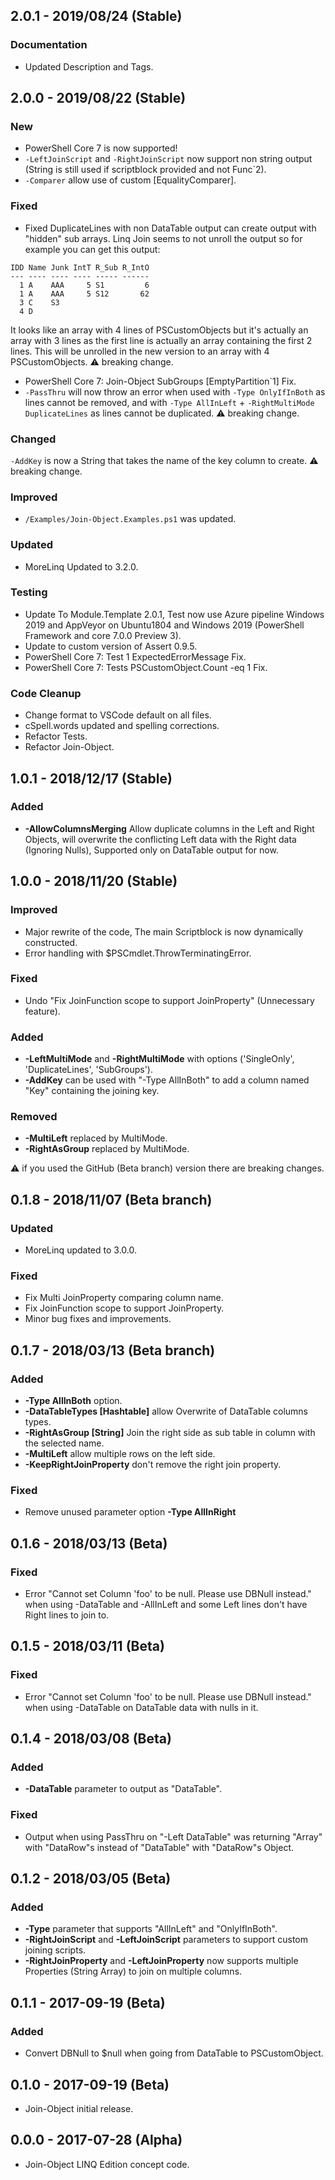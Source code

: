 ## 2.0.1 - 2019/08/24 (Stable)
### Documentation
* Updated Description and Tags.

## 2.0.0 - 2019/08/22 (Stable)
### New
* PowerShell Core 7 is now supported!
* `-LeftJoinScript` and `-RightJoinScript` now support non string output (String is still used if scriptblock provided and not Func\`2).
* `-Comparer` allow use of custom [EqualityComparer].
### Fixed
* Fixed DuplicateLines with non DataTable output can create output with "hidden" sub arrays. Linq Join seems to not unroll the output so for example you can get this output:
```
IDD Name Junk IntT R_Sub R_IntO
--- ---- ---- ---- ----- ------
  1 A    AAA     5 S1         6
  1 A    AAA     5 S12       62
  3 C    S3
  4 D
```
It looks like an array with 4 lines of PSCustomObjects but it's actually an array with 3 lines as the first line is actually an array containing the first 2 lines. This will be unrolled in the new version to an array with 4 PSCustomObjects. :warning: breaking change.
* PowerShell Core 7: Join-Object SubGroups [EmptyPartition`1] Fix.
* `-PassThru` will now throw an error when used with `-Type OnlyIfInBoth` as lines cannot be removed, and with `-Type AllInLeft` + `-RightMultiMode DuplicateLines` as lines cannot be duplicated. :warning: breaking change.
### Changed
`-AddKey` is now a String that takes the name of the key column to create. :warning: breaking change.
### Improved
* `/Examples/Join-Object.Examples.ps1` was updated.
### Updated
* MoreLinq Updated to 3.2.0.
### Testing
* Update To Module.Template 2.0.1, Test now use Azure pipeline Windows 2019 and AppVeyor on Ubuntu1804 and Windows 2019 (PowerShell Framework and core 7.0.0 Preview 3).
* Update to custom version of Assert 0.9.5.
* PowerShell Core 7: Test 1 ExpectedErrorMessage Fix.
* PowerShell Core 7: Tests PSCustomObject.Count -eq 1 Fix.
### Code Cleanup
* Change format to VSCode default on all files.
* cSpell.words updated and spelling corrections.
* Refactor Tests.
* Refactor Join-Object.

## 1.0.1 - 2018/12/17 (Stable)
### Added
* **-AllowColumnsMerging** Allow duplicate columns in the Left and Right Objects, will overwrite the conflicting Left data with the Right data (Ignoring Nulls), Supported only on DataTable output for now.

## 1.0.0 - 2018/11/20 (Stable)
### Improved
* Major rewrite of the code, The main Scriptblock is now dynamically constructed.
* Error handling with $PSCmdlet.ThrowTerminatingError.
### Fixed
* Undo "Fix JoinFunction scope to support JoinProperty" (Unnecessary feature).
### Added
* **-LeftMultiMode** and **-RightMultiMode** with options ('SingleOnly', 'DuplicateLines', 'SubGroups').
* **-AddKey** can be used with "-Type AllInBoth" to add a column named "Key" containing the joining key.
### Removed
* **-MultiLeft** replaced by MultiMode.
* **-RightAsGroup** replaced by MultiMode.

:warning: if you used the GitHub (Beta branch) version there are breaking changes.

## 0.1.8 - 2018/11/07 (Beta branch)
### Updated
* MoreLinq updated to 3.0.0.
### Fixed
* Fix Multi JoinProperty comparing column name.
* Fix JoinFunction scope to support JoinProperty.
* Minor bug fixes and improvements.

## 0.1.7 - 2018/03/13 (Beta branch)
### Added
* **-Type AllInBoth** option.
* **-DataTableTypes [Hashtable]** allow Overwrite of DataTable columns types.
* **-RightAsGroup [String]** Join the right side as sub table in column with the selected name.
* **-MultiLeft** allow multiple rows on the left side.
* **-KeepRightJoinProperty** don't remove the right join property.
### Fixed
* Remove unused parameter option **-Type AllInRight**

## 0.1.6 - 2018/03/13 (Beta)
### Fixed
* Error "Cannot set Column 'foo' to be null. Please use DBNull instead." when using -DataTable and -AllInLeft and some Left lines don't have Right lines to join to.

## 0.1.5 - 2018/03/11 (Beta)
### Fixed
* Error "Cannot set Column 'foo' to be null. Please use DBNull instead." when using -DataTable on DataTable data with nulls in it.

## 0.1.4 - 2018/03/08 (Beta)
### Added
* **-DataTable** parameter to output as "DataTable".
### Fixed
* Output when using PassThru on "-Left DataTable" was returning "Array" with "DataRow"s instead of "DataTable" with "DataRow"s Object.

## 0.1.2 - 2018/03/05 (Beta)
### Added
* **-Type** parameter that supports "AllInLeft" and "OnlyIfInBoth".
* **-RightJoinScript** and **-LeftJoinScript** parameters to support custom joining scripts.
* **-RightJoinProperty** and **-LeftJoinProperty** now supports multiple Properties (String Array) to join on multiple columns.

## 0.1.1 - 2017-09-19 (Beta)
### Added
* Convert DBNull to $null when going from DataTable to PSCustomObject.

## 0.1.0 - 2017-09-19 (Beta)
* Join-Object initial release.

## 0.0.0 - 2017-07-28 (Alpha)
* Join-Object LINQ Edition concept code.
